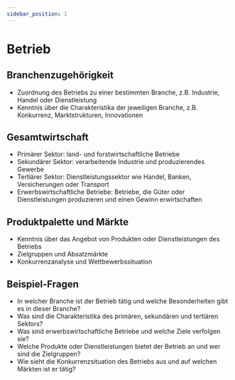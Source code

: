 ```yaml
---
sidebar_position: 1
---
```


# Betrieb

<!-- Der Betrieb

-   Branchenzugehörigkeit
-   Gesamtwirtschaft, z. B. primärer, sekundärer, tertiärer Sektor, erwerbswirtschaftliche Betriebe
-   Produktpalette und Märkte -->

## Branchenzugehörigkeit

-   Zuordnung des Betriebs zu einer bestimmten Branche, z.B. Industrie, Handel oder Dienstleistung
-   Kenntnis über die Charakteristika der jeweiligen Branche, z.B. Konkurrenz, Marktstrukturen, Innovationen

## Gesamtwirtschaft

-   Primärer Sektor: land- und forstwirtschaftliche Betriebe
-   Sekundärer Sektor: verarbeitende Industrie und produzierendes Gewerbe
-   Tertiärer Sektor: Dienstleistungssektor wie Handel, Banken, Versicherungen oder Transport
-   Erwerbswirtschaftliche Betriebe: Betriebe, die Güter oder Dienstleistungen produzieren und einen Gewinn erwirtschaften

## Produktpalette und Märkte

-   Kenntnis über das Angebot von Produkten oder Dienstleistungen des Betriebs
-   Zielgruppen und Absatzmärkte
-   Konkurrenzanalyse und Wettbewerbssituation

## Beispiel-Fragen

-   In welcher Branche ist der Betrieb tätig und welche Besonderheiten gibt es in dieser Branche?
-   Was sind die Charakteristika des primären, sekundären und tertiären Sektors?
-   Was sind erwerbswirtschaftliche Betriebe und welche Ziele verfolgen sie?
-   Welche Produkte oder Dienstleistungen bietet der Betrieb an und wer sind die Zielgruppen?
-   Wie sieht die Konkurrenzsituation des Betriebs aus und auf welchen Märkten ist er tätig?
